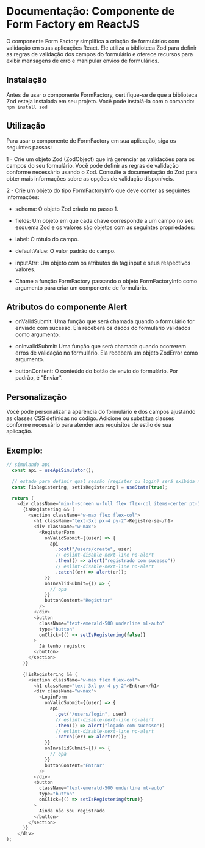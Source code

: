 # Documentação: Componente de Form Factory em ReactJS

O componente Form Factory simplifica a criação de formulários com validação em suas aplicações React. Ele utiliza a biblioteca Zod para definir as regras de validação dos campos do formulário e oferece recursos para exibir mensagens de erro e manipular envios de formulários.

## Instalação

Antes de usar o componente FormFactory, certifique-se de que a biblioteca Zod esteja instalada em seu projeto. Você pode instalá-la com o comando: `npm install zod`

## Utilização 

Para usar o componente de FormFactory em sua aplicação, siga os seguintes passos:

1 - Crie um objeto Zod (ZodObject) que irá gerenciar as validações para os campos do seu formulário. Você pode definir as regras de validação conforme necessário usando o Zod. Consulte a documentação do Zod para obter mais informações sobre as opções de validação disponíveis.

2 - Crie um objeto do tipo FormFactoryInfo que deve conter as seguintes informações:

- schema: O objeto Zod criado no passo 1.

- fields: Um objeto em que cada chave corresponde a um campo no seu esquema Zod e os valores são objetos com as seguintes propriedades:

- label: O rótulo do campo.

- defaultValue: O valor padrão do campo.

- inputAtrr: Um objeto com os atributos da tag input e seus respectivos valores.

- Chame a função FormFactory passando o objeto FormFactoryInfo como argumento para criar um componente de formulário.


## Atributos do componente Alert

- onValidSubmit: Uma função que será chamada quando o formulário for enviado com sucesso. Ela receberá os dados do formulário validados como argumento.

- onInvalidSubmit: Uma função que será chamada quando ocorrerem erros de validação no formulário. Ela receberá um objeto ZodError como argumento.

- buttonContent: O conteúdo do botão de envio do formulário. Por padrão, é "Enviar".

## Personalização

Você pode personalizar a aparência do formulário e dos campos ajustando as classes CSS definidas no código. Adicione ou substitua classes conforme necessário para atender aos requisitos de estilo de sua aplicação.

## Exemplo:

```js
// simulando api
  const api = useApiSimulator();

  // estado para definir qual sessão (register ou login) será exibida na página
  const [isRegistering, setIsRegistering] = useState(true);

  return (
    <div className="min-h-screen w-full flex flex-col items-center pt-10 bg-zinc-800 text-white">
      {isRegistering && (
        <section className="w-max flex flex-col">
          <h1 className="text-3xl px-4 py-2">Registre-se</h1>
          <div className="w-max">
            <RegisterForm
              onValidSubmit={(user) => {
                api
                  .post("/users/create", user)
                  // eslint-disable-next-line no-alert
                  .then(() => alert("registrado com sucesso"))
                  // eslint-disable-next-line no-alert
                  .catch((er) => alert(er));
              }}
              onInvalidSubmit={() => {
                // opa
              }}
              buttonContent="Registrar"
            />
          </div>
          <button
            className="text-emerald-500 underline ml-auto"
            type="button"
            onClick={() => setIsRegistering(false)}
          >
            Já tenho registro
          </button>
        </section>
      )}

      {!isRegistering && (
        <section className="w-max flex flex-col">
          <h1 className="text-3xl px-4 py-2">Entrar</h1>
          <div className="w-max">
            <LoginForm
              onValidSubmit={(user) => {
                api
                  .get("/users/login", user)
                  // eslint-disable-next-line no-alert
                  .then(() => alert("logado com sucesso"))
                  // eslint-disable-next-line no-alert
                  .catch((er) => alert(er));
              }}
              onInvalidSubmit={() => {
                // opa
              }}
              buttonContent="Entrar"
            />
          </div>
          <button
            className="text-emerald-500 underline ml-auto"
            type="button"
            onClick={() => setIsRegistering(true)}
          >
            Ainda não sou registrado
          </button>
        </section>
      )}
    </div>
);
```

